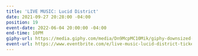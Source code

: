 ```yaml
---
title: 'LIVE MUSIC: Lucid District'
date: 2021-09-27 20:28:00 -04:00
position: 19
event-date: 2022-06-04 20:00:00 -04:00
end-time: 10PM
giphy-url: https://media.giphy.com/media/Dn9McpMC10Mik/giphy-downsized-large.gif
event-url: https://www.eventbrite.com/e/live-music-lucid-district-tickets-372536234907
---
```


